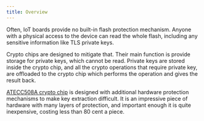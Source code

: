 ```yaml
---
title: Overview
---
```


Often, IoT boards provide no built-in flash protection mechanism.
Anyone with a physical access to the device can read the whole flash,
including any sensitive information like TLS private keys.

Crypto chips are designed to mitigate that.
Their main function is provide storage for private keys, which cannot be read.
Private keys are stored inside the crypto chip, and all the crypto operations
that require private key, are offloaded to the crypto chip which performs
the operation and gives the result back. 

[ATECC508A crypto chip](http://www.atmel.com/devices/ATECC508A.aspx)
is designed with additional hardware protection mechanisms
to make key extraction difficult. It is an impressive piece of hardware with
many layers of protection, and important enough it is quite inexpensive,
costing less than 80 cent a piece.
